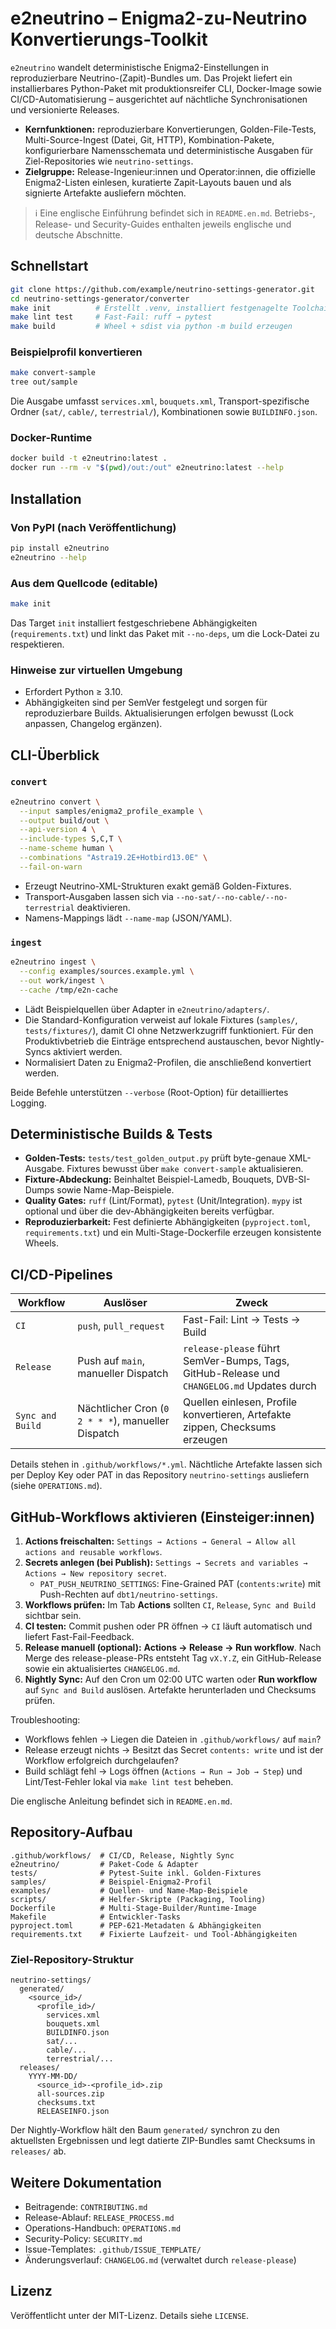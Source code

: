 # e2neutrino – Enigma2-zu-Neutrino Konvertierungs-Toolkit

`e2neutrino` wandelt deterministische Enigma2-Einstellungen in reproduzierbare Neutrino-(Zapit)-Bundles um. Das Projekt liefert ein installierbares Python-Paket mit produktionsreifer CLI, Docker-Image sowie CI/CD-Automatisierung – ausgerichtet auf nächtliche Synchronisationen und versionierte Releases.

- **Kernfunktionen:** reproduzierbare Konvertierungen, Golden-File-Tests, Multi-Source-Ingest (Datei, Git, HTTP), Kombination-Pakete, konfigurierbare Namensschemata und deterministische Ausgaben für Ziel-Repositories wie `neutrino-settings`.
- **Zielgruppe:** Release-Ingenieur:innen und Operator:innen, die offizielle Enigma2-Listen einlesen, kuratierte Zapit-Layouts bauen und als signierte Artefakte ausliefern möchten.

> ℹ️ Eine englische Einführung befindet sich in `README.en.md`. Betriebs-, Release- und Security-Guides enthalten jeweils englische und deutsche Abschnitte.

## Schnellstart

```bash
git clone https://github.com/example/neutrino-settings-generator.git
cd neutrino-settings-generator/converter
make init          # Erstellt .venv, installiert festgenagelte Toolchain, editable package
make lint test     # Fast-Fail: ruff → pytest
make build         # Wheel + sdist via python -m build erzeugen
```

### Beispielprofil konvertieren

```bash
make convert-sample
tree out/sample
```

Die Ausgabe umfasst `services.xml`, `bouquets.xml`, Transport-spezifische Ordner (`sat/`, `cable/`, `terrestrial/`), Kombinationen sowie `BUILDINFO.json`.

### Docker-Runtime

```bash
docker build -t e2neutrino:latest .
docker run --rm -v "$(pwd)/out:/out" e2neutrino:latest --help
```

## Installation

### Von PyPI (nach Veröffentlichung)

```bash
pip install e2neutrino
e2neutrino --help
```

### Aus dem Quellcode (editable)

```bash
make init
```

Das Target `init` installiert festgeschriebene Abhängigkeiten (`requirements.txt`) und linkt das Paket mit `--no-deps`, um die Lock-Datei zu respektieren.

### Hinweise zur virtuellen Umgebung

- Erfordert Python ≥ 3.10.
- Abhängigkeiten sind per SemVer festgelegt und sorgen für reproduzierbare Builds. Aktualisierungen erfolgen bewusst (Lock anpassen, Changelog ergänzen).

## CLI-Überblick

### `convert`

```bash
e2neutrino convert \
  --input samples/enigma2_profile_example \
  --output build/out \
  --api-version 4 \
  --include-types S,C,T \
  --name-scheme human \
  --combinations "Astra19.2E+Hotbird13.0E" \
  --fail-on-warn
```

- Erzeugt Neutrino-XML-Strukturen exakt gemäß Golden-Fixtures.
- Transport-Ausgaben lassen sich via `--no-sat/--no-cable/--no-terrestrial` deaktivieren.
- Namens-Mappings lädt `--name-map` (JSON/YAML).

### `ingest`

```bash
e2neutrino ingest \
  --config examples/sources.example.yml \
  --out work/ingest \
  --cache /tmp/e2n-cache
```

- Lädt Beispielquellen über Adapter in `e2neutrino/adapters/`.
- Die Standard-Konfiguration verweist auf lokale Fixtures (`samples/`, `tests/fixtures/`), damit CI ohne Netzwerkzugriff funktioniert. Für den Produktivbetrieb die Einträge entsprechend austauschen, bevor Nightly-Syncs aktiviert werden.
- Normalisiert Daten zu Enigma2-Profilen, die anschließend konvertiert werden.

Beide Befehle unterstützen `--verbose` (Root-Option) für detailliertes Logging.

## Deterministische Builds & Tests

- **Golden-Tests:** `tests/test_golden_output.py` prüft byte-genaue XML-Ausgabe. Fixtures bewusst über `make convert-sample` aktualisieren.
- **Fixture-Abdeckung:** Beinhaltet Beispiel-Lamedb, Bouquets, DVB-SI-Dumps sowie Name-Map-Beispiele.
- **Quality Gates:** `ruff` (Lint/Format), `pytest` (Unit/Integration). `mypy` ist optional und über die dev-Abhängigkeiten bereits verfügbar.
- **Reproduzierbarkeit:** Fest definierte Abhängigkeiten (`pyproject.toml`, `requirements.txt`) und ein Multi-Stage-Dockerfile erzeugen konsistente Wheels.

## CI/CD-Pipelines

| Workflow | Auslöser | Zweck |
|----------|----------|-------|
| `CI` | `push`, `pull_request` | Fast-Fail: Lint → Tests → Build |
| `Release` | Push auf `main`, manueller Dispatch | `release-please` führt SemVer-Bumps, Tags, GitHub-Release und `CHANGELOG.md` Updates durch |
| `Sync and Build` | Nächtlicher Cron (`0 2 * * *`), manueller Dispatch | Quellen einlesen, Profile konvertieren, Artefakte zippen, Checksums erzeugen |

Details stehen in `.github/workflows/*.yml`. Nächtliche Artefakte lassen sich per Deploy Key oder PAT in das Repository `neutrino-settings` ausliefern (siehe `OPERATIONS.md`).

## GitHub-Workflows aktivieren (Einsteiger:innen)

1. **Actions freischalten:** `Settings → Actions → General → Allow all actions and reusable workflows`.
2. **Secrets anlegen (bei Publish):** `Settings → Secrets and variables → Actions → New repository secret`.
   - `PAT_PUSH_NEUTRINO_SETTINGS`: Fine-Grained PAT (`contents:write`) mit Push-Rechten auf `dbt1/neutrino-settings`.
3. **Workflows prüfen:** Im Tab **Actions** sollten `CI`, `Release`, `Sync and Build` sichtbar sein.
4. **CI testen:** Commit pushen oder PR öffnen → `CI` läuft automatisch und liefert Fast-Fail-Feedback.
5. **Release manuell (optional):** **Actions → Release → Run workflow**. Nach Merge des release-please-PRs entsteht Tag `vX.Y.Z`, ein GitHub-Release sowie ein aktualisiertes `CHANGELOG.md`.
6. **Nightly Sync:** Auf den Cron um 02:00 UTC warten oder **Run workflow** auf `Sync and Build` auslösen. Artefakte herunterladen und Checksums prüfen.

Troubleshooting:
- Workflows fehlen → Liegen die Dateien in `.github/workflows/` auf `main`?
- Release erzeugt nichts → Besitzt das Secret `contents: write` und ist der Workflow erfolgreich durchgelaufen?
- Build schlägt fehl → Logs öffnen (`Actions → Run → Job → Step`) und Lint/Test-Fehler lokal via `make lint test` beheben.

Die englische Anleitung befindet sich in `README.en.md`.

## Repository-Aufbau

```
.github/workflows/  # CI/CD, Release, Nightly Sync
e2neutrino/         # Paket-Code & Adapter
tests/              # Pytest-Suite inkl. Golden-Fixtures
samples/            # Beispiel-Enigma2-Profil
examples/           # Quellen- und Name-Map-Beispiele
scripts/            # Helfer-Skripte (Packaging, Tooling)
Dockerfile          # Multi-Stage-Builder/Runtime-Image
Makefile            # Entwickler-Tasks
pyproject.toml      # PEP-621-Metadaten & Abhängigkeiten
requirements.txt    # Fixierte Laufzeit- und Tool-Abhängigkeiten
```

### Ziel-Repository-Struktur

```
neutrino-settings/
  generated/
    <source_id>/
      <profile_id>/
        services.xml
        bouquets.xml
        BUILDINFO.json
        sat/...
        cable/...
        terrestrial/...
  releases/
    YYYY-MM-DD/
      <source_id>-<profile_id>.zip
      all-sources.zip
      checksums.txt
      RELEASEINFO.json
```

Der Nightly-Workflow hält den Baum `generated/` synchron zu den aktuellsten Ergebnissen und legt datierte ZIP-Bundles samt Checksums in `releases/` ab.

## Weitere Dokumentation

- Beitragende: `CONTRIBUTING.md`
- Release-Ablauf: `RELEASE_PROCESS.md`
- Operations-Handbuch: `OPERATIONS.md`
- Security-Policy: `SECURITY.md`
- Issue-Templates: `.github/ISSUE_TEMPLATE/`
- Änderungsverlauf: `CHANGELOG.md` (verwaltet durch `release-please`)

## Lizenz

Veröffentlicht unter der MIT-Lizenz. Details siehe `LICENSE`.
